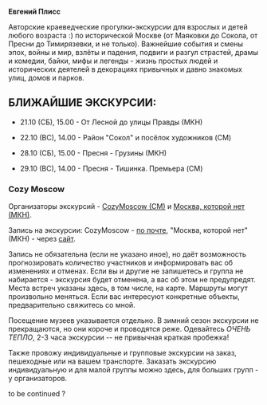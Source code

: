 **Евгений Плисс**

Авторские краеведческие прогулки-экскурсии для взрослых и детей любого возраста :) по исторической Москве (от Маяковки до Сокола, от Пресни до Тимирязевки, и не только). Важнейшие события и смены эпох, войны и мир, взлёты и падения, подвиги и разгул страстей, драмы и комедии, байки, мифы и легенды - жизнь простых людей и исторических деятелей в декорациях привычных и давно знакомых улиц, домов и парков.

## БЛИЖАЙШИЕ ЭКСКУРСИИ:
+ 21.10 (СБ), 15.00 - От Лесной до улицы Правды (МКН)

+ 22.10 (ВС), 14.00 - Район "Сокол" и посёлок художников (CM)

+ 28.10 (СБ), 15.00 - Пресня - Грузины (МКН)

+ 29.10 (ВС), 14.00 - Пресня - Тишинка. Премьера (CM)

### Cozy Moscow
Организаторы экскурсий - [CozyMoscow (CM)](http://cozymoscow.me/) и [Москва, которой нет (МКН)](http://moskva.kotoroy.net/zapis_progulki/).

Запись на экскурсии: CozyMoscow - [по почте](glavred@cozymoscow.me), "Москва, которой нет" (МКН) - через [сайт](moskva.kotoroy.net).

Запись не обязательна (если не указано иное), но даёт возможность прогнозировать количество участников и информировать вас об изменениях и отменах. Если вы и другие не запишетесь и группа не набирается - экскурсия будет отменена, а вас об этом не предупредят. Места встреч указаны здесь, в том числе, на карте. Маршруты могут произвольно меняться. Если вас интересуют конкретные объекты, предварительно свяжитесь со мной.

Посещение музеев указывается отдельно. В зимний сезон экскурсии не прекращаются, но они короче и проводятся реже. Одевайтесь *ОЧЕНЬ ТЕПЛО*, 2-3 часа экскурсии -- не привычная краткая пробежка!

Также провожу индивидуальные и групповые экскурсии на заказ, пешеходные или на вашем транспорте. Заказать экскурсию индивидуальную и для малой группы можно здесь, для больших групп - у организаторов.

to be continued ?
